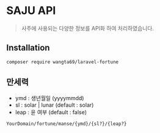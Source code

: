 # SAJU API
> 사주에 사용되는 다양한 정보를 API화 하여 처리하였습니다.

## Installation
```
composer require wangta69/laravel-fortune

```


## 만세력  
- ymd : 생년월일 (yyyymmdd)
- sl : solar | lunar (default : solar)
- leap : 윤 여부 (default : false)
```
YourDomain/fortune/manse/{ymd}/{sl?}/{leap?}
```